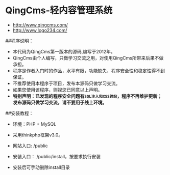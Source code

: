 
QingCms-轻内容管理系统
==========

- http://www.qingcms.com/
- http://www.logo234.com/  
  

##程序说明：

- 本代码为QingCms第一版本的源码,编写于2012年。
- QingCms由个人编写，只做学习交流之用，对使用QingCms所带来后果不做承担。
- 程序是作者入门时的作品，水平有限，功能缺失，程序安全性和稳定性得不到保证。
- 不推荐使用本程序于项目，发布本源码只做学习交流。
- 如果您使用该程序，则视您已同意以上声明。
- **特别声明：已发现的程序安全问题有`SQL注入和XSS跨站`，程序不再维护更新；发布源码只做学习交流，请不要用于线上环境。**

##安装教程：

- 环境：PHP + MySQL
- 采用thinkphp框架v3.0。

- 网站入口: /public
- 安装入口： /public/install，按要求执行安装
- 安装后可手动删除install目录

 
